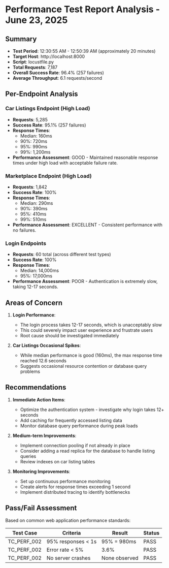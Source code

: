 # Performance Test Report Analysis - June 23, 2025

## Summary
- **Test Period**: 12:30:55 AM - 12:50:39 AM (approximately 20 minutes)
- **Target Host**: http://localhost:8000
- **Script**: locustfile.py
- **Total Requests**: 7,187
- **Overall Success Rate**: 96.4% (257 failures)
- **Average Throughput**: 6.1 requests/second

## Per-Endpoint Analysis

### Car Listings Endpoint (High Load)
- **Requests**: 5,285
- **Success Rate**: 95.1% (257 failures)
- **Response Times**:
  - Median: 160ms
  - 90%: 720ms
  - 95%: 990ms
  - 99%: 1,200ms
- **Performance Assessment**: GOOD - Maintained reasonable response times under high load with acceptable failure rate.

### Marketplace Endpoint (High Load)
- **Requests**: 1,842
- **Success Rate**: 100%
- **Response Times**:
  - Median: 290ms
  - 90%: 390ms
  - 95%: 410ms
  - 99%: 510ms
- **Performance Assessment**: EXCELLENT - Consistent performance with no failures.

### Login Endpoints
- **Requests**: 60 total (across different test types)
- **Success Rate**: 100%
- **Response Times**:
  - Median: 14,000ms
  - 95%: 17,000ms
- **Performance Assessment**: POOR - Authentication is extremely slow, taking 12-17 seconds.

## Areas of Concern

1. **Login Performance**:
   - The login process takes 12-17 seconds, which is unacceptably slow
   - This could severely impact user experience and frustrate users
   - Root cause should be investigated immediately

2. **Car Listings Occasional Spikes**:
   - While median performance is good (160ms), the max response time reached 12.6 seconds
   - Suggests occasional resource contention or database query problems

## Recommendations

1. **Immediate Action Items**:
   - Optimize the authentication system - investigate why login takes 12+ seconds
   - Add caching for frequently accessed listing data
   - Monitor database query performance during peak loads

2. **Medium-term Improvements**:
   - Implement connection pooling if not already in place
   - Consider adding a read replica for the database to handle listing queries
   - Review indexes on car listing tables

3. **Monitoring Improvements**:
   - Set up continuous performance monitoring
   - Create alerts for response times exceeding 1 second
   - Implement distributed tracing to identify bottlenecks

## Pass/Fail Assessment

Based on common web application performance standards:

| Test Case | Criteria | Result | Status |
|-----------|----------|--------|--------|
| TC_PERF_002 | 95% responses < 1s | 95% = 980ms | PASS |
| TC_PERF_002 | Error rate < 5% | 3.6% | PASS |
| TC_PERF_002 | No server crashes | None observed | PASS |

